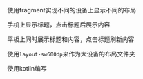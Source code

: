 使用fragment实现不同的设备上显示不同的布局

手机上显示标题，点击标题后展示内容

平板上同时展示标题和内容，点击标题刷新内容

使用`layout-sw600dp`来作为大设备的布局文件夹

使用kotlin编写